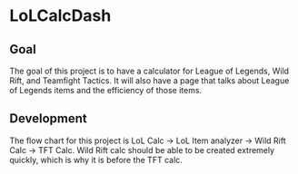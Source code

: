 # LoLCalcDash

## Goal

The goal of this project is to have a calculator for League of Legends, Wild Rift, and Teamfight Tactics. It will also have a page that talks about League of Legends items and the efficiency of those items. 

## Development

The flow chart for this project is LoL Calc -> LoL Item analyzer -> Wild Rift Calc -> TFT Calc. Wild Rift calc should be able to be created extremely quickly, which is why it is before the TFT calc.
